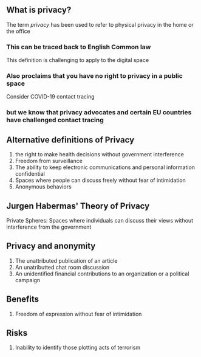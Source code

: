 ## What is privacy?

The term *privacy* has been used to refer to physical privacy in the home or the office
### This can be traced back to English Common law
This definition is challenging to apply to the digital space

### Also proclaims that you have no right to privacy in a public space
Consider COVID-19 contact tracing
### but we know that privacy advocates and certain EU countries have challenged contact tracing

## Alternative definitions of Privacy
1. the right to make health decisions without government interference
2. Freedom from surveillance
3. The ability to keep electronic communications and personal information confidential
4. Spaces where people can discuss freely without fear of intimidation
5. Anonymous behaviors
## Jurgen Habermas' Theory of Privacy
Private Spheres:
Spaces where individuals can discuss their views without interference from the government
## Privacy and anonymity
1. The unattributed publication of an article
2. An unatributted chat room discussion
3. An unidentified financial contributions to an organization or a political campaign
## Benefits
1. Freedom of expression without fear of intimidation
## Risks
1. Inability to identify those plotting acts of terrorism

